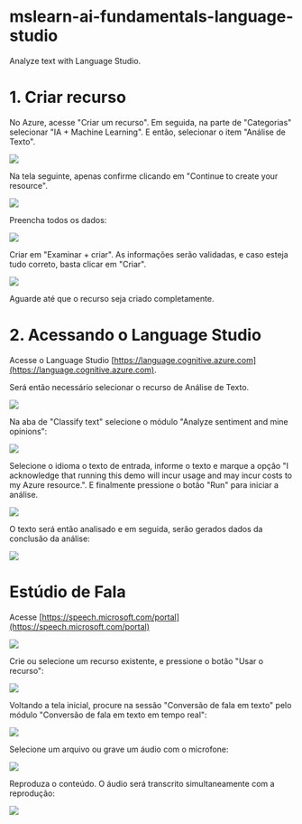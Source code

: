 # mslearn-ai-fundamentals-language-studio

Analyze text with Language Studio.

# 1. Criar recurso

No Azure, acesse "Criar um recurso". Em seguida, na parte de "Categorias" selecionar "IA + Machine Learning". E então, selecionar o item "Análise de Texto".

![](https://raw.githubusercontent.com/henriquebjr/mslearn-ai-fundamentals-language-studio/main/images/image1.png)

Na tela seguinte, apenas confirme clicando em "Continue to create your resource".

![](https://raw.githubusercontent.com/henriquebjr/mslearn-ai-fundamentals-language-studio/main/images/image2.png)

Preencha todos os dados:

![](https://raw.githubusercontent.com/henriquebjr/mslearn-ai-fundamentals-language-studio/main/images/image3.png)

Criar em "Examinar + criar". As informações serão validadas, e caso esteja tudo correto, basta clicar em "Criar".

![](https://raw.githubusercontent.com/henriquebjr/mslearn-ai-fundamentals-language-studio/main/images/image4.png)

Aguarde até que o recurso seja criado completamente.

# 2. Acessando o Language Studio

Acesse o Language Studio [https://language.cognitive.azure.com](https://language.cognitive.azure.com).

Será então necessário selecionar o recurso de Análise de Texto.

![](https://raw.githubusercontent.com/henriquebjr/mslearn-ai-fundamentals-language-studio/main/images/image5.png)

Na aba de "Classify text" selecione o módulo "Analyze sentiment and mine opinions":

![](https://raw.githubusercontent.com/henriquebjr/mslearn-ai-fundamentals-language-studio/main/images/image6.png)

Selecione o idioma o texto de entrada, informe o texto e marque a opção "I acknowledge that running this demo will incur usage and may incur costs to my Azure resource.".
E finalmente pressione o botão "Run" para iniciar a análise.

![](https://raw.githubusercontent.com/henriquebjr/mslearn-ai-fundamentals-language-studio/main/images/image7.png)

O texto será então analisado e em seguida, serão gerados dados da conclusão da análise:

![](https://raw.githubusercontent.com/henriquebjr/mslearn-ai-fundamentals-language-studio/main/images/image8.png)

# Estúdio de Fala

Acesse [https://speech.microsoft.com/portal](https://speech.microsoft.com/portal)

![](https://raw.githubusercontent.com/henriquebjr/mslearn-ai-fundamentals-language-studio/main/images/image9.png)

Crie ou selecione um recurso existente, e pressione o botão "Usar o recurso":

![](https://raw.githubusercontent.com/henriquebjr/mslearn-ai-fundamentals-language-studio/main/images/image10.png)

Voltando a tela inicial, procure na sessão "Conversão de fala em texto" pelo módulo "Conversão de fala em texto em tempo real":

![](https://raw.githubusercontent.com/henriquebjr/mslearn-ai-fundamentals-language-studio/main/images/image11.png)

Selecione um arquivo ou grave um áudio com o microfone:

![](https://raw.githubusercontent.com/henriquebjr/mslearn-ai-fundamentals-language-studio/main/images/image12.png)

Reproduza o conteúdo. O áudio será transcrito simultaneamente com a reprodução:

![](https://raw.githubusercontent.com/henriquebjr/mslearn-ai-fundamentals-language-studio/main/images/image13.png)